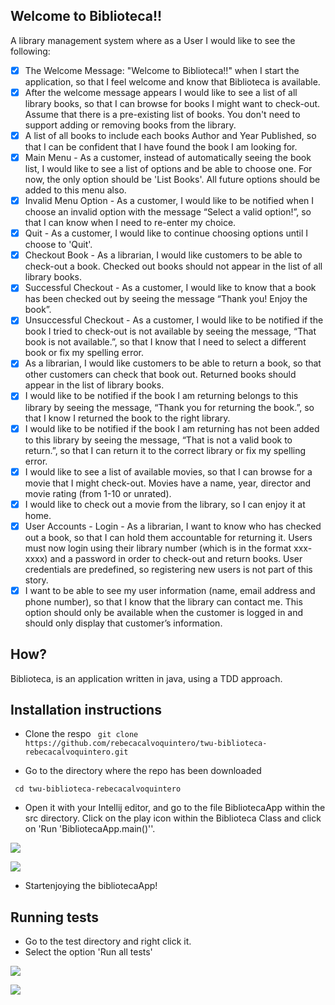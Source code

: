 ## Welcome to Biblioteca!!

A library management system where as a User I would like to see the following:

- [x] The Welcome Message: "Welcome to Biblioteca!!" when I start the application, so that I feel welcome and know that Biblioteca is available.
- [x] After the welcome message appears I would like to see a list of all library books, so that I can browse for books I might want to check-out. Assume that there is a pre-existing list of books. You don't need to support adding or removing books from the library.
- [x] A list of all books to include each books Author and Year Published, so that I can be confident that I have found the book I am looking for. 
- [x] Main Menu  - As a customer, instead of automatically seeing the book list, I would like to see a list of options and be able to choose one. For now, the only option should be 'List Books'. All future options should be added to this menu also.
- [x] Invalid Menu Option - As a customer, I would like to be notified when I choose an invalid option with the message “Select a valid option!”, so that I can know when I need to re-enter my choice.
- [x] Quit - As a customer, I would like to continue choosing options until I choose to 'Quit'.
- [x] Checkout Book - As a librarian, I would like customers to be able to check-out a book. Checked out books should not appear in the list of all library books.
- [x] Successful Checkout - As a customer, I would like to know that a book has been checked out by seeing the message “Thank you! Enjoy the book”.
- [x] Unsuccessful Checkout - As a customer, I would like to be notified if the book I tried to check-out is not available by seeing the message, “That book is not available.”, so that I know that I need to select a different book or fix my spelling error.
- [x] As a librarian, I would like customers to be able to return a book, so that other customers can check that book out. Returned books should appear in the list of library books.
- [x] I would like to be notified if the book I am returning belongs to this library by seeing the message, “Thank you for returning the book.”, so that I know I returned the book to the right library.
- [x] I would like to be notified if the book I am returning has not been added to this library by seeing the message, “That is not a valid book to return.”, so that I can return it to the correct library or fix my spelling error.
- [x] I would like to see a list of available movies, so that I can browse for a movie that I might check-out. Movies have a name, year, director and movie rating (from 1-10 or unrated).
- [x] I would like to check out a movie from the library, so I can enjoy it at home.
- [x] User Accounts - Login - As a librarian, I want to know who has checked out a book, so that I can hold them accountable for returning it. Users must now login using their library number (which is in the format xxx-xxxx) and a password in order to check-out and return books. User credentials are predefined, so registering new users is not part of this story.
- [x] I want to be able to see my user information (name, email address and phone number), so that I know that the library can contact me. This option should only be available when the customer is logged in and should only display that customer’s information.

## How?

Biblioteca, is an application written in java, using a TDD approach.

## Installation instructions

- Clone the respo
``` git clone https://github.com/rebecacalvoquintero/twu-biblioteca-rebecacalvoquintero.git```

- Go to the directory where the repo has been downloaded

``` cd twu-biblioteca-rebecacalvoquintero```

- Open it with your Intellij editor, and go to the file BibliotecaApp within the src directory. Click on the play icon within the Biblioteca Class and click on 'Run 'BibliotecaApp.main()''.

![](https://i.imgur.com/VTkJpQj.png)

![](https://i.imgur.com/Y0C9DBX.png)

- Startenjoying the bibliotecaApp!

## Running tests

- Go to the test directory and right click it.
- Select the option 'Run all tests'

![](https://i.imgur.com/I1JBvg0.png)


![](https://i.imgur.com/6cgsvN2.png)




